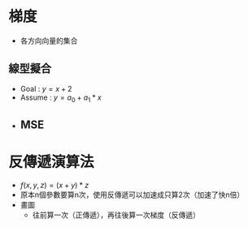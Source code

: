 # **梯度**
- 各方向向量的集合
## **線型擬合**
- Goal : $y=x+2$
- Assume : $y=a_0 + a_1*x$ 
- MSE
    - 
# **反傳遞演算法**
- $f(x,y,z) = (x+y)*z$
- 原本n個參數要算n次，使用反傳遞可以加速成只算2次（加速了快n倍）
- 畫圖
    - 往前算一次（正傳遞），再往後算一次梯度（反傳遞）
